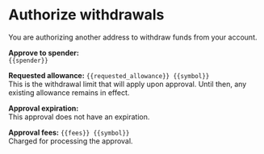 # Authorize withdrawals

You are authorizing another address to withdraw funds from your account.

**Approve to spender:**  
`{{spender}}`

**Requested allowance:** `{{requested_allowance}} {{symbol}}`  
This is the withdrawal limit that will apply upon approval. Until then, any existing allowance remains in effect.

**Approval expiration:**  
This approval does not have an expiration.

**Approval fees:** `{{fees}} {{symbol}}`  
Charged for processing the approval.